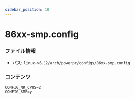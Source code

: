 ```yaml
---
sidebar_position: 10
---
```

# 86xx-smp.config

### ファイル情報

- パス: `linux-v6.12/arch/powerpc/configs/86xx-smp.config`

### コンテンツ

```config
CONFIG_NR_CPUS=2
CONFIG_SMP=y

```
